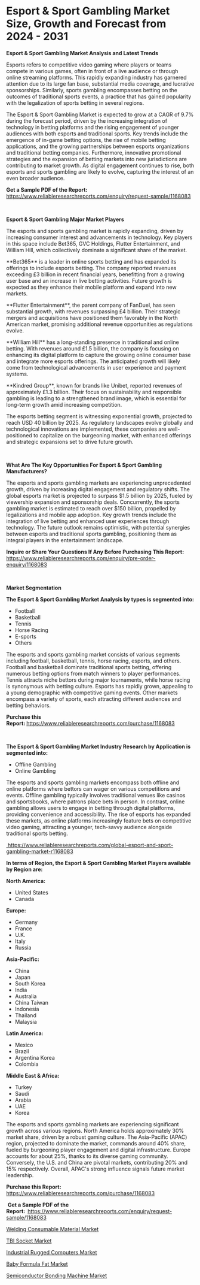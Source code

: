 <p><h1>Esport & Sport Gambling Market Size, Growth and Forecast from 2024 - 2031</h1></p><p><strong>Esport & Sport Gambling Market Analysis and Latest Trends</strong></p>
<p><p>Esports refers to competitive video gaming where players or teams compete in various games, often in front of a live audience or through online streaming platforms. This rapidly expanding industry has garnered attention due to its large fan base, substantial media coverage, and lucrative sponsorships. Similarly, sports gambling encompasses betting on the outcomes of traditional sports events, a practice that has gained popularity with the legalization of sports betting in several regions.</p><p>The Esport & Sport Gambling Market is expected to grow at a CAGR of 9.7% during the forecast period, driven by the increasing integration of technology in betting platforms and the rising engagement of younger audiences with both esports and traditional sports. Key trends include the emergence of in-game betting options, the rise of mobile betting applications, and the growing partnerships between esports organizations and traditional betting companies. Furthermore, innovative promotional strategies and the expansion of betting markets into new jurisdictions are contributing to market growth. As digital engagement continues to rise, both esports and sports gambling are likely to evolve, capturing the interest of an even broader audience.</p></p>
<p><strong>Get a Sample PDF of the Report:&nbsp;</strong> <a href="https://www.reliableresearchreports.com/enquiry/request-sample/1168083?utm_campaign=1734&utm_medium=2&utm_source=Github&utm_content=ia&utm_term=30102024&utm_id=esport-sport-gambling">https://www.reliableresearchreports.com/enquiry/request-sample/1168083</a></p>
<p>&nbsp;</p>
<p><strong>Esport & Sport Gambling Major Market Players</strong></p>
<p><p>The esports and sports gambling market is rapidly expanding, driven by increasing consumer interest and advancements in technology. Key players in this space include Bet365, GVC Holdings, Flutter Entertainment, and William Hill, which collectively dominate a significant share of the market.</p><p>**Bet365** is a leader in online sports betting and has expanded its offerings to include esports betting. The company reported revenues exceeding £3 billion in recent financial years, benefitting from a growing user base and an increase in live betting activities. Future growth is expected as they enhance their mobile platform and expand into new markets.</p><p>**Flutter Entertainment**, the parent company of FanDuel, has seen substantial growth, with revenues surpassing £4 billion. Their strategic mergers and acquisitions have positioned them favorably in the North American market, promising additional revenue opportunities as regulations evolve.</p><p>**William Hill** has a long-standing presence in traditional and online betting. With revenues around £1.5 billion, the company is focusing on enhancing its digital platform to capture the growing online consumer base and integrate more esports offerings. The anticipated growth will likely come from technological advancements in user experience and payment systems.</p><p>**Kindred Group**, known for brands like Unibet, reported revenues of approximately £1.3 billion. Their focus on sustainability and responsible gambling is leading to a strengthened brand image, which is essential for long-term growth amid increasing competition.</p><p>The esports betting segment is witnessing exponential growth, projected to reach USD 40 billion by 2025. As regulatory landscapes evolve globally and technological innovations are implemented, these companies are well-positioned to capitalize on the burgeoning market, with enhanced offerings and strategic expansions set to drive future growth.</p></p>
<p>&nbsp;</p>
<p><strong>What Are The Key Opportunities For Esport & Sport Gambling Manufacturers?</strong></p>
<p><p>The esports and sports gambling markets are experiencing unprecedented growth, driven by increasing digital engagement and regulatory shifts. The global esports market is projected to surpass $1.5 billion by 2025, fueled by viewership expansion and sponsorship deals. Concurrently, the sports gambling market is estimated to reach over $150 billion, propelled by legalizations and mobile app adoption. Key growth trends include the integration of live betting and enhanced user experiences through technology. The future outlook remains optimistic, with potential synergies between esports and traditional sports gambling, positioning them as integral players in the entertainment landscape.</p></p>
<p><strong>Inquire or Share Your Questions If Any Before Purchasing This Report:</strong> <a href="https://www.reliableresearchreports.com/enquiry/pre-order-enquiry/1168083?utm_campaign=1734&utm_medium=2&utm_source=Github&utm_content=ia&utm_term=30102024&utm_id=esport-sport-gambling">https://www.reliableresearchreports.com/enquiry/pre-order-enquiry/1168083</a></p>
<p>&nbsp;</p>
<p><strong>Market Segmentation</strong></p>
<p><strong>The Esport & Sport Gambling Market Analysis by types is segmented into:</strong></p>
<p><ul><li>Football</li><li>Basketball</li><li>Tennis</li><li>Horse Racing</li><li>E-sports</li><li>Others</li></ul></p>
<p><p>The esports and sports gambling market consists of various segments including football, basketball, tennis, horse racing, esports, and others. Football and basketball dominate traditional sports betting, offering numerous betting options from match winners to player performances. Tennis attracts niche bettors during major tournaments, while horse racing is synonymous with betting culture. Esports has rapidly grown, appealing to a young demographic with competitive gaming events. Other markets encompass a variety of sports, each attracting different audiences and betting behaviors.</p></p>
<p><strong>Purchase this Report:&nbsp;</strong><a href="https://www.reliableresearchreports.com/purchase/1168083?utm_campaign=1734&utm_medium=2&utm_source=Github&utm_content=ia&utm_term=30102024&utm_id=esport-sport-gambling">https://www.reliableresearchreports.com/purchase/1168083</a></p>
<p>&nbsp;</p>
<p><strong>The Esport & Sport Gambling Market Industry Research by Application is segmented into:</strong></p>
<p><ul><li>Offline Gambling</li><li>Online Gambling</li></ul></p>
<p><p>The esports and sports gambling markets encompass both offline and online platforms where bettors can wager on various competitions and events. Offline gambling typically involves traditional venues like casinos and sportsbooks, where patrons place bets in person. In contrast, online gambling allows users to engage in betting through digital platforms, providing convenience and accessibility. The rise of esports has expanded these markets, as online platforms increasingly feature bets on competitive video gaming, attracting a younger, tech-savvy audience alongside traditional sports betting.</p></p>
<p><a href="https://www.reliableresearchreports.com/global-esport-and-sport-gambling-market-r1168083?utm_campaign=1734&utm_medium=2&utm_source=Github&utm_content=ia&utm_term=30102024&utm_id=esport-sport-gambling">&nbsp;https://www.reliableresearchreports.com/global-esport-and-sport-gambling-market-r1168083</a></p>
<p><strong>In terms of Region, the Esport & Sport Gambling Market Players available by Region are:</strong></p>
<p>
    <p> <strong> North America: </strong>
        <ul>
            <li>United States</li>
            <li>Canada</li>
        </ul>
        </p> 
    <p> <strong> Europe: </strong>
        <ul>
            <li>Germany</li>
            <li>France</li>
            <li>U.K.</li>
            <li>Italy</li>
            <li>Russia</li>
        </ul>
        </p> 
    <p> <strong> Asia-Pacific: </strong>
        <ul>
            <li>China</li>
            <li>Japan</li>
            <li>South Korea</li>
            <li>India</li>
            <li>Australia</li>
            <li>China Taiwan</li>
            <li>Indonesia</li>
            <li>Thailand</li>
            <li>Malaysia</li>
        </ul>
        </p> 
    <p> <strong> Latin America: </strong>
        <ul>
            <li>Mexico</li>
            <li>Brazil</li>
            <li>Argentina Korea</li>
            <li>Colombia</li>
        </ul>
        </p> 
    <p> <strong> Middle East & Africa: </strong>
        <ul>
            <li>Turkey</li>
            <li>Saudi</li>
            <li>Arabia</li>
            <li>UAE</li>
            <li>Korea</li>
        </ul>
    </p>
    </p>
<p><p>The esports and sports gambling markets are experiencing significant growth across various regions. North America holds approximately 30% market share, driven by a robust gaming culture. The Asia-Pacific (APAC) region, projected to dominate the market, commands around 40% share, fueled by burgeoning player engagement and digital infrastructure. Europe accounts for about 25%, thanks to its diverse gaming community. Conversely, the U.S. and China are pivotal markets, contributing 20% and 15% respectively. Overall, APAC's strong influence signals future market leadership.</p></p>
<p><strong>Purchase this Report: </strong><a href="https://www.reliableresearchreports.com/purchase/1168083?utm_campaign=1734&utm_medium=2&utm_source=Github&utm_content=ia&utm_term=30102024&utm_id=esport-sport-gambling">https://www.reliableresearchreports.com/purchase/1168083</a></p>
<p>&nbsp;<strong>Get a Sample PDF of the Report:&nbsp;&nbsp;</strong><a href="https://www.reliableresearchreports.com/enquiry/request-sample/1168083?utm_campaign=1734&utm_medium=2&utm_source=Github&utm_content=ia&utm_term=30102024&utm_id=esport-sport-gambling">https://www.reliableresearchreports.com/enquiry/request-sample/1168083</a></p>
<p><strong></strong></p>
<p><p><a href="https://www.linkedin.com/pulse/welding-consumable-material-market-outlook-share-analysis--jjzlc?utm_campaign=1734&utm_medium=2&utm_source=Github&utm_content=ia&utm_term=30102024&utm_id=esport-sport-gambling">Welding Consumable Material Market</a></p><p><a href="https://www.linkedin.com/pulse/tbi-socket-market-innovations-trends-comprehensive-study-2024-2031-njcfe?utm_campaign=1734&utm_medium=2&utm_source=Github&utm_content=ia&utm_term=30102024&utm_id=esport-sport-gambling">TBI Socket Market</a></p><p><a href="https://www.linkedin.com/pulse/disruption-innovation-industrial-rugged-computers-industry-veeae?utm_campaign=1734&utm_medium=2&utm_source=Github&utm_content=ia&utm_term=30102024&utm_id=esport-sport-gambling">Industrial Rugged Computers Market</a></p><p><a href="https://www.linkedin.com/pulse/baby-formula-fat-market-velocity-67-cagr-trajectory-tqqqf?utm_campaign=1734&utm_medium=2&utm_source=Github&utm_content=ia&utm_term=30102024&utm_id=esport-sport-gambling">Baby Formula Fat Market</a></p><p><a href="https://www.linkedin.com/pulse/semiconductor-bonding-machine-market-global-regional-ibiwc?utm_campaign=1734&utm_medium=2&utm_source=Github&utm_content=ia&utm_term=30102024&utm_id=esport-sport-gambling">Semiconductor Bonding Machine Market</a></p></p>